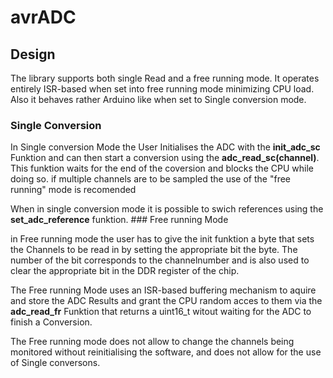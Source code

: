 # avrADC
## Design
The library supports both single Read and a free running mode.
It operates entirely ISR-based when set into free running mode minimizing CPU load. Also it behaves rather Arduino like when set to Single conversion mode.
### Single Conversion
<p>
In Single conversion Mode the User Initialises the ADC with the <b>init_adc_sc</b> Funktion and can then start a conversion
using the <b>adc_read_sc(channel)</b>. This funktion waits for the end of the coversion and blocks the CPU while doing so.
if multiple channels are to be sampled the use of the "free running" mode is recomended
</p>
<p>
When in single conversion mode it is possible to swich references using the <b>set_adc_reference</b> funktion.
### Free running Mode
<p>
in Free running mode the user has to give the init funktion a byte that sets the Channels to be read in by setting the appropriate bit the byte.
The number of the bit corresponds to the channelnumber and is also used to clear the appropriate bit in the DDR register of the chip.
</p>
<p>
The Free running Mode uses an ISR-based buffering mechanism to aquire and store the ADC Results and grant the CPU random acces to them via the <b>adc_read_fr</b> Funktion that returns a uint16_t witout waiting for the ADC to finish a Conversion.
</p>
<p>
The Free running mode does not allow to change the channels being monitored without reinitialising the software, and does not allow for the use of Single conversons.
</p>
